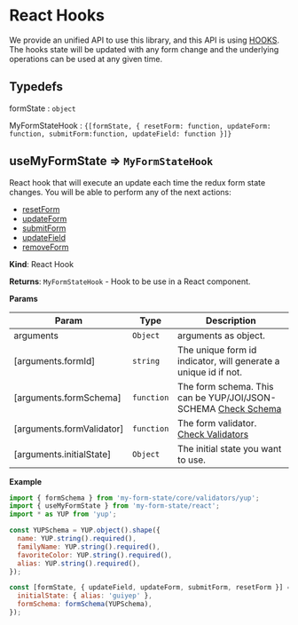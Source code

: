 # React Hooks

We provide an unified API to use this library, and this API is using <a href="https://reactjs.org/docs/hooks-intro.html">HOOKS</a>. The hooks state will be updated with any form change and the underlying operations can be used at any given time.

## Typedefs

<dl>
<dt><a>formState</a> : <code>object</code></dt>
<dd></dd>
</dl>

<dl>
<dt><a>MyFormStateHook</a> : <code>{[formState, { resetForm: function, updateForm: function, submitForm:function, updateField: function }]}</code></dt>
<dd></dd>
</dl>

## useMyFormState ⇒ <code>MyFormStateHook</code>

React hook that will execute an update each time the redux form state changes. You will be able to
perform any of the next actions:

- <a href="/#/redux/operations/README#resetform">resetForm</a>
- <a href="/#/redux/operations/README#updateform">updateForm</a>
- <a href="/#/redux/operations/README#submitform">submitForm</a>
- <a href="/#/redux/operations/README#updatefield">updateField</a>
- <a href="/#/redux/operations/README#removeForm">removeForm</a>

**Kind**: React Hook

**Returns**: <code>MyFormStateHook</code> - Hook to be use in a React component.

**Params**

| Param                     | Type                  | Description                                                                                           |
| ------------------------- | --------------------- | ----------------------------------------------------------------------------------------------------- |
| arguments                 | <code>Object</code>   | arguments as object.                                                                                  |
| [arguments.formId]        | <code>string</code>   | The unique form id indicator, will generate a unique id if not.                                       |
| [arguments.formSchema]    | <code>function</code> | The form schema. This can be YUP/JOI/JSON-SCHEMA <a href="/#/core/validators/README">Check Schema</a> |
| [arguments.formValidator] | <code>function</code> | The form validator. <a href="/#/core/validators/README#custom">Check Validators</a>                   |
| [arguments.initialState]  | <code>Object</code>   | The initial state you want to use.                                                                    |

**Example**

```js
import { formSchema } from 'my-form-state/core/validators/yup';
import { useMyFormState } from 'my-form-state/react';
import * as YUP from 'yup';

const YUPSchema = YUP.object().shape({
  name: YUP.string().required(),
  familyName: YUP.string().required(),
  favoriteColor: YUP.string().required(),
  alias: YUP.string().required(),
});

const [formState, { updateField, updateForm, submitForm, resetForm }] = useMyFormState({
  initialState: { alias: 'guiyep' },
  formSchema: formSchema(YUPSchema),
});
```
